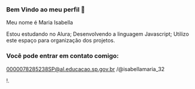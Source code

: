 ### Bem Vindo ao meu perfil 👋

Meu nome é Maria Isabella

Estou estudando no Alura;
Desenvolvendo a linguagem Javascript;
Utilizo este espaço para organização dos projetos.

### Você pode entrar em contato comigo:
0000078285238SP@al.educacao.sp.gov.br
/@isabellamaria_32

!.[](https://media.tenor.com/kv7d3oWNKgYAAAAM/dog-pomeranian.gif)

